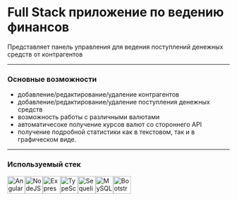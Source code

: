 
# Full Stack приложение по ведению финансов

Представляет панель управления для ведения поступлений денежных средств от контрагентов

---

### Основные возможности

- добавление/редактирование/удаление контрагентов
- добавление/редактирование/удаление поступления денежных средств
- возможность работы с различными валютами
- автоматичесоке получение курсов валют со стороннего API
- получение подробной статистики как в текстовом, так и в графическом виде.

---

### Используемый стек

<img src="https://cdn.jsdelivr.net/gh/devicons/devicon/icons/angularjs/angularjs-original.svg" title="Angular" width="40" height="40" /><img src="https://cdn.jsdelivr.net/gh/devicons/devicon/icons/nodejs/nodejs-original.svg" title="NodeJS" width="40" height="40" /><img src="https://cdn.jsdelivr.net/gh/devicons/devicon/icons/express/express-original.svg" title="Express" width="40" height="40" /><img src="https://cdn.jsdelivr.net/gh/devicons/devicon/icons/typescript/typescript-original.svg" title="TypeScript" width="40" height="40" /><img src="https://cdn.jsdelivr.net/gh/devicons/devicon/icons/sequelize/sequelize-original.svg" title="Sequelize" width="40" height="40" /><img src="https://cdn.jsdelivr.net/gh/devicons/devicon/icons/mysql/mysql-original.svg" title="MySQL" width="40" height="40" /><img src="https://cdn.jsdelivr.net/gh/devicons/devicon/icons/bootstrap/bootstrap-original.svg" title="Bootstrap" width="40" height="40" />
